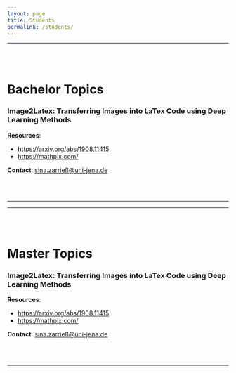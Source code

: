 ```yaml
---
layout: page
title: Students
permalink: /students/
---
```


______

<br/><br/>

# Bachelor Topics

### Image2Latex: Transferring Images into LaTex Code using Deep Learning Methods
__Resources__: 
- https://arxiv.org/abs/1908.11415 
- https://mathpix.com/ 

__Contact__: sina.zarrieß@uni-jena.de 

<br/><br/>

______

______

<br/><br/>

# Master Topics

### Image2Latex: Transferring Images into LaTex Code using Deep Learning Methods
__Resources__: 
- https://arxiv.org/abs/1908.11415
- https://mathpix.com/

__Contact__: sina.zarrieß@uni-jena.de 

<br/><br/>

______